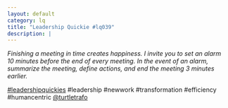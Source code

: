 ```yaml
---
layout: default
category: lq
title: "Leadership Quickie #lq039"
description: |
---
```


*Finishing a meeting in time creates happiness. I invite you to set an alarm 10 minutes before the end of every meeting. In the event of an alarm, summarize the meeting, define actions, and end the meeting 3 minutes earlier.*

[#leadershipquickies](https://www.linkedin.com/search/results/all/?keywords=%23leadershipquickies*) #leadership #newwork #transformation #efficiency #humancentric [@turtletrafo](https://turtletrafo.de)
